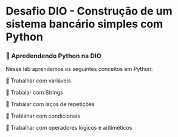 # Desafio DIO - Construção de um sistema bancário simples com Python
### :snake: Apredendendo Python na DIO

Nesse lab aprendemos os seguintes conceitos em Python:

:footprints: Trabalhar com variáveis

:footprints: Trabalar com Strings

:footprints: Trabalar com laços de repetições

:footprints: Trablahar com condicionais

:footprints: Trabalhar com operadores lógicos e aritiméticos
